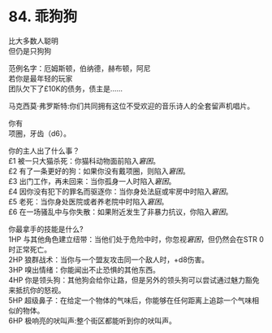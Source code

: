 # 84. 乖狗狗  
比大多数人聪明  
但仍是只狗狗  
  
范例名字：厄姆斯顿，伯纳德，赫布顿，阿尼  
若你是最年轻的玩家  
团队欠下了£10K的债务，债主是……  
  
马克西莫·弗罗斯特:你们共同拥有这位不受欢迎的音乐诗人的全套留声机唱片。  
  
你有  
项圈，牙齿（d6）。  
  
你的主人出了什么事？  
£1 被一只大猫杀死：你猫科动物面前陷入*窘困*。  
£2 有了一条更好的狗：如果你没有戴项圈，则陷入*窘困*。  
£3 出门工作，再未回来：当你孤身一人时陷入*窘困*。  
£4 因你没有犯下的罪名而驱逐你：当你身处法庭或牢房中时陷入*窘困*。  
£5 老死：当你身处医院或者养老院中时陷入*窘困*。  
£6 在一场骚乱中与你失散：如果附近发生了非暴力抗议，你陷入*窘困*。  
  
你最拿手的技能是什么?  
1HP 与其他角色建立纽带：当他们处于危险中时，你忽视*窘困*，但仍然会在STR 0时正常死亡。  
2HP 狼群战术：当你与一个盟友攻击同一个敌人时，+d8伤害。  
3HP 嗅出情绪：你能闻出不止恐惧的其他东西。  
4HP 你是领头狗：其他狗会给你让路，但是另外的领头狗可以尝试通过魅力豁免来抵抗你的怒视。  
5HP 超级鼻子：在给定一个物体的气味后，你能够在任何距离上追踪一个气味相似的物体。  
6HP 极响亮的吠叫声:整个街区都能听到你的吠叫声。